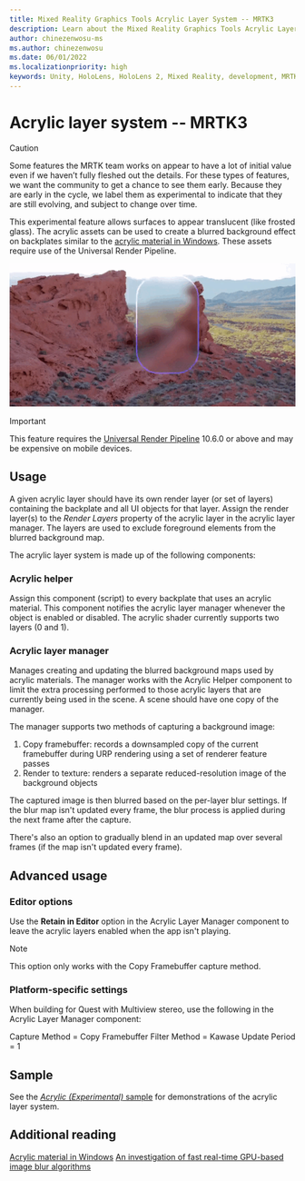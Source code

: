 ```yaml
---
title: Mixed Reality Graphics Tools Acrylic Layer System -- MRTK3
description: Learn about the Mixed Reality Graphics Tools Acrylic Layer System.
author: chinezenwosu-ms
ms.author: chinezenwosu
ms.date: 06/01/2022
ms.localizationpriority: high
keywords: Unity, HoloLens, HoloLens 2, Mixed Reality, development, MRTK, Graphics Tools, MRGT, MR Graphics Tools, Standard Shader, Acrylic Layer System
---
```


# Acrylic layer system -- MRTK3

> [!CAUTION]
> Some features the MRTK team works on appear to have a lot of initial value even if we haven’t fully fleshed out the details. For these types of features, we want the community to get a chance to see them early. Because they are early in the cycle, we label them as experimental to indicate that they are still evolving, and subject to change over time.

This experimental feature allows surfaces to appear translucent (like frosted glass). The acrylic assets can be used to create a blurred background effect on backplates similar to the [acrylic material in Windows](/windows/apps/design/style/acrylic). These assets require use of the Universal Render Pipeline.

![Acrylic Layer System Sample](images/Acrylic/AcrylicSample.gif)

> [!IMPORTANT]
> This feature requires the [Universal Render Pipeline](https://docs.unity3d.com/Packages/com.unity.render-pipelines.universal@10.6/manual/index.html) 10.6.0 or above and may be expensive on mobile devices.

## Usage

A given acrylic layer should have its own render layer (or set of layers) containing the backplate and all UI objects for that layer. Assign the render layer(s) to the *Render Layers* property of the acrylic layer in the acrylic layer manager. The layers are used to exclude foreground elements from the blurred background map.

The acrylic layer system is made up of the following components:

### Acrylic helper

Assign this component (script) to every backplate that uses an acrylic material. This component notifies the acrylic layer manager whenever the object is enabled or disabled. The acrylic shader currently supports two layers (0 and 1).

### Acrylic layer manager

Manages creating and updating the blurred background maps used by acrylic materials. The manager works with the Acrylic Helper component to limit the extra processing performed to those acrylic layers that are currently being used in the scene.
A scene should have one copy of the manager.

The manager supports two methods of capturing a background image:

1. Copy framebuffer: records a downsampled copy of the current framebuffer during URP rendering using a set of renderer feature passes
2. Render to texture: renders a separate reduced-resolution image of the background objects

The captured image is then blurred based on the per-layer blur settings. If the blur map isn't updated every frame, the blur process is applied during the next frame after the capture.

There's also an option to gradually blend in an updated map over several frames (if the map isn't updated every frame).

## Advanced usage
### Editor options

Use the **Retain in Editor** option in the Acrylic Layer Manager component to leave the acrylic layers enabled when the app isn't playing.
> [!Note]
> This option only works with the Copy Framebuffer capture method.

### Platform-specific settings

When building for Quest with Multiview stereo, use the following in the Acrylic Layer Manager component:

Capture Method = Copy Framebuffer
Filter Method = Kawase
Update Period = 1

## Sample

See the [*Acrylic (Experimental)* sample](samples/acrylic.md) for demonstrations of the acrylic layer system.

## Additional reading

[Acrylic material in Windows](/windows/apps/design/style/acrylic)
[An investigation of fast real-time GPU-based image blur algorithms](https://www.intel.com/content/www/us/en/developer/articles/technical/an-investigation-of-fast-real-time-gpu-based-image-blur-algorithms.html)

